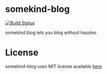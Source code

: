 # somekind-blog

[![Build Status](https://travis-ci.org/somekind-blog/somekind-blog.svg?branch=master)](https://travis-ci.org/somekind-blog/somekind-blog)

somekind.blog lets you blog without hassles.

# License

somekind-blog uses MIT license available [here](./LICENSE)
